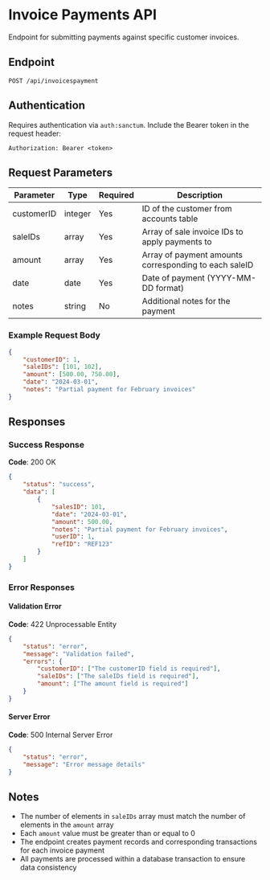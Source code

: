 # Invoice Payments API

Endpoint for submitting payments against specific customer invoices.

## Endpoint

```
POST /api/invoicespayment
```

## Authentication

Requires authentication via `auth:sanctum`. Include the Bearer token in the request header:

```
Authorization: Bearer <token>
```

## Request Parameters

| Parameter | Type | Required | Description |
|-----------|------|----------|-------------|
| customerID | integer | Yes | ID of the customer from accounts table |
| saleIDs | array | Yes | Array of sale invoice IDs to apply payments to |
| amount | array | Yes | Array of payment amounts corresponding to each saleID |
| date | date | Yes | Date of payment (YYYY-MM-DD format) |
| notes | string | No | Additional notes for the payment |

### Example Request Body

```json
{
    "customerID": 1,
    "saleIDs": [101, 102],
    "amount": [500.00, 750.00],
    "date": "2024-03-01",
    "notes": "Partial payment for February invoices"
}
```

## Responses

### Success Response

**Code**: 200 OK

```json
{
    "status": "success",
    "data": [
        {
            "salesID": 101,
            "date": "2024-03-01",
            "amount": 500.00,
            "notes": "Partial payment for February invoices",
            "userID": 1,
            "refID": "REF123"
        }
    ]
}
```

### Error Responses

#### Validation Error

**Code**: 422 Unprocessable Entity

```json
{
    "status": "error",
    "message": "Validation failed",
    "errors": {
        "customerID": ["The customerID field is required"],
        "saleIDs": ["The saleIDs field is required"],
        "amount": ["The amount field is required"]
    }
}
```

#### Server Error

**Code**: 500 Internal Server Error

```json
{
    "status": "error",
    "message": "Error message details"
}
```

## Notes

- The number of elements in `saleIDs` array must match the number of elements in the `amount` array
- Each `amount` value must be greater than or equal to 0
- The endpoint creates payment records and corresponding transactions for each invoice payment
- All payments are processed within a database transaction to ensure data consistency